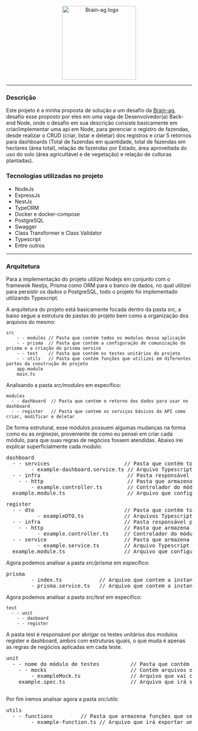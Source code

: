 <p align="center">
  <a href="http://nestjs.com/" target="blank"><img src="https://media.licdn.com/dms/image/C4D0BAQEVgJN8qra9nQ/company-logo_200_200/0/1630458807937?e=1715817600&v=beta&t=nmYFMk7VfyEf6ha1h_eenFrHv2Lha-YSGlxTuzPngjE" width="200" alt="Brain-ag logo" /></a>
</p>

---

### Descrição

Este projeto é a minha proposta de solução a um desafio da <a href="https://brain.agr.br/">Brain-ag</a>, desafio esse proposto por eles em uma vaga de Desenvolvedor(a) Back-end Node, onde o desafio em sua descrição consiste basicamente em criar/implementar uma api em Node, para gerenciar o registro de fazendas, desde realizar o CRUD (criar, listar e deletar) dos registros e criar 5 retornos para dashboards (Total de fazendas em quantidade, total de fazendas em hectares (área total), relação de fazendas por Estado, área aproveitada do uso do solo (área agricultável e de vegetação) e relação de culturas plantadas).

### Tecnologias utilizadas no projeto

- NodeJs
- ExpressJs
- NestJs
- TypeORM
- Docker e docker-compose
- PostgreSQL
- Swagger
- Class Transformer e Class Validator
- Typescript
- Entre outros

---

### Arquitetura

Para a implementação do projeto utilizei Nodejs em conjunto com o framewok Nestjs, Prisma como ORM para o banco de dados, no qual utilizei para persistir os dados o PostgreSQL, todo o projeto foi implementado utilizando Typescript.

A arquitetura do projeto está basicamente focada dentro da pasta src, a baixo segue a estrutura de pastas do projeto bem como a organização dos arquivos do mesmo:

```
src
    - - modules // Pasta que contém todos os modulos dessa aplicação
    - - prisma  // Pasta que contém a configuração de comunicação do prisma e a criação do prisma service
    - - test    // Pasta que contém os testes unitários do projeto
    - - utils   // Pasta que contém funções que utilizei em diferentes partes da construção do projeto
    app.module
    main.ts
```

Analisando a pasta <i>src/modules</i> em especifico:

```
modules
  - - dashboard  // Pasta que contem o retorno dos dados para usar no dashboard
  - - register   // Pasta que contem os serviços básicos da API como criar, modificar e deletar
```

De forma estrutural, esse módulos possuem algumas mudanças na forma como eu as orginezei, proveniente de como eu pensei em criar cada módulo, para que suas regras de negócios fossem atendidas. Abaixo irei explicar superficialmente cada modulo:

<pre style="overflow-x: auto; max-width: 1000px; white-space: pre;">
dashboard
  - - services                        // Pasta que contém todos os arquivos que irão retornar os dados para os dashboards
        - example-dashboard.service.ts // Arquivo Typescript que irá realizar a ação de criar o serviço desejado seguindo as boas práticas e regras de negócio desejadas.
  - - infra                            // Pasta responsável por abrigar a parte de infraestrutura do módulo. Onde contém as definições do traceamento das requisições HTTP assim como a parte de configuração das entidades do módulo
    - - http                           // Pasta que armazena o controller do serviço
        - example.controller.ts        // Controlador do módulo, responsável por receber as requisições HTTP e as endereçar para o seu devido serviço e retornar ao requisitante o resultado da operação do serviço.
  example.module.ts                    // Arquivo que configura tudo que tem/é utilizado no módulo, como os serviços, controladores do módulo, bem como as entidades com as quais o mesmo irá trabalhar. Bem como as definições de quais de suas funcionalidades outros módulos da aplicação podem ou não utilizar.
</pre>

<pre style="overflow-x: auto; max-width: 1000px; white-space: pre;">
register
  - - dto                             // Pasta que contém todas as definições das DTOs (Data Transfer Object) do projeto, podendo ser as DTOs contratos/interfaces ou classes propriamente ditas, com foco em tipar um dado, seja o mesmo de entrada ou saída.
          - exampleDTO.ts             // Arquivos Typescript que define uma DTO dentro do dado módulo, definição essa sendo feita com classes
  - - infra                           // Pasta responsável por abrigar a parte de infraestrutura do módulo. Onde contém as definições do traceamento das requisições HTTP assim como a parte de configuração das entidades do módulo
    - - http                          // Pasta que armazena o controller do serviço
          - example.controller.ts     // Controlador do módulo, responsável por receber as requisições HTTP e as endereçar para o seu devido serviço e retornar ao requisitante o resultado da operação do serviço.
  - - service                         // Pasta que armazena todos os serviços da aplicação, é nela que recebemos os dados coletados do controller e aplicamos as regras de negócios
          - example.service.ts        // Arquivo Typescript que ira realizar a ação de criar o serviço desejado seguindo as boas praticas e regras de negócio desejadas.
  example.module.ts                   // Arquivo que configura tudo que tem/é utilizado no módulo, como os serviços, controladores do módulo, bem como as entidades com as quais o mesmo irá trabalhar. Bem como as definições de quais de suas funcionalidades outros módulos da aplicação podem ou não utilizar.
</pre>

Agora podemos analisar a pasta <i>src/prisma</i> em especifico:

<pre style="overflow-x: auto; max-width: 1000px; white-space: pre;">
prisma
        - index.ts            // Arquivo que contem a instanciação do prismaClient, na qual trabalha como ORM e permite a comunicação de forma mais facil com o banco de dados, utilizando-o para funções basicas de um crud como funções mais avançadas.
        - prisma.service.ts   // Arquivo que contem a instanciação do PrismaService, que trabalha de maneira parecida com o prismaCliente mas requer alguns pré - requisitos para poder utilizá-lo em alguma classe.
</pre>

Agora podemos analisar a pasta <i>src/test</i> em especifico:

```
test
  - - unit
    - - dasboard
    - - register
```

A pasta test é responsável por abrigar os testes unitários dos modulos register e dashboard, ambos com estruturas iguais, o que muda é apenas as regras de negócios aplicadas em cada teste.

<pre style="overflow-x: auto; max-width: 1000px; white-space: pre;">
unit
  - - nome do módulo de testes          // Pasta que contém os as pastas dos modulos da API para realizar-los de maneira separada e organizada
    - - mocks                           // Contém arquivos ou módulos que simulam o comportamento de outras partes do sistema durante os testes
        - exampleMock.ts                // Arquivo que vai conter um falso teste, e um modulo que vai mockar as funções que o prisma oferece ( findUnique, findMany, count e etc).
    example.spec.ts                     // Arquivo que irá ser lido pelo jest e efetuará os testes.

</pre>

Por fim iremos analisar agora a pasta <i>src/utils</i>:

<pre style="overflow-x: auto; max-width: 1000px; white-space: pre;">
utils
  - - functions         // Pasta que armazena funções que serão utilizada em mais de um lugar do código, dessa forma facilitando o uso da mesma e melhorando a performace da API
        - example-function.ts // Arquivo que irá exportar uma função espeficica 
</pre>
